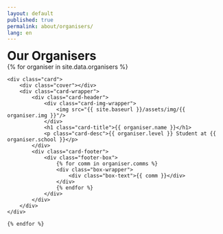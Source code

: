 ```yaml
---
layout: default
published: true
permalink: about/organisers/
lang: en
---
```


# Our Organisers


<style>
    h1, div, p {
        margin: 0px;
        padding: 0px;
    }
    a{
        text-decoration: none;
        color: inherit;
    }
    .cover{
        height: 120px;
        width: 100%;
        background: #FF5C5C;
        position: absolute;
        left: 0px;
        top: 0px;
        border-top-left-radius: 5px;
        border-top-right-radius: 5px;
    }
    .card {
        position: relative;
        display: inline-block;
        background: #ffffff;
        border-radius: 5px;
        box-shadow:  0 12px 13px rgba(0,0,0,0.16), 0 12px 13px rgba(0,0,0,0.16);
        text-align: center;
        padding: 20px;
        margin: 5px;
        padding-top: 5px;
        transition: all 0.5s;
    }
    .card .card-title {
        color: #434343;
        margin-bottom: 5px;
        font-size: 20px;
        font-weight: 600;
    }
    .card .card-desc {
        font-weight: 500;
        width: 250px;
        margin: auto;
        display: block;
        color: #3c3c3c;
    }
    .card .card-img-wrapper {
        position: relative;
        height: 160px;
        width: 160px;
        margin: 10px auto;
        padding-bottom: 5px;
        margin-bottom: 5px;
    }
    .card .card-img-wrapper img {
        height: 100%;
        width: 100%;
        border-radius: 50%;
    }
    .card .card-footer {
        margin-top: 20px;
    }
    .card .card-footer .footer-box {
        position: relative;
        border-top: 2px solid #ff9b9b;
        box-shadow: 0 3px 6px -1px rgb(0 0 0 / 26%), 0 2px 4px -1px rgb(0 0 0 / 6%);
        border-radius: 5px;
        margin: 0 auto;
        padding: 10px;
        display: flex;
        justify-content: space-around;
    }
    .card .card-footer .footer-box .box-wrapper {
        position: relative;
        padding: 10;
    }
    .card .card-footer .footer-box .box-wrapper .box-text {
        font-size: 12px;
        font-weight: 600;
        color: #00000085;
        letter-spacing: 0.5px;
    }
</style>


<section class="organisers">
    {% for organiser in site.data.organisers %}

    <div class="card">
        <div class="cover"></div>
        <div class="card-wrapper">
            <div class="card-header">
                <div class="card-img-wrapper">
                    <img src="{{ site.baseurl }}/assets/img/{{ organiser.img }}"/>
                </div>
                <h1 class="card-title">{{ organiser.name }}</h1>
                <p class="card-desc">{{ organiser.level }} Student at {{ organiser.school }}</p>
            </div>
            <div class="card-footer">
                <div class="footer-box">
                    {% for comm in organiser.comms %}
                    <div class="box-wrapper">
                        <div class="box-text">{{ comm }}</div>
                    </div>
                    {% endfor %}
                </div>
            </div>
        </div>
    </div>

    {% endfor %}
</section>
